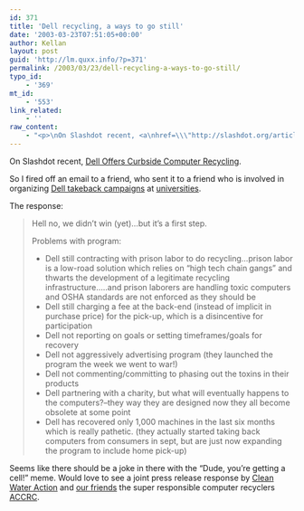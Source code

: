 ```yaml
---
id: 371
title: 'Dell recycling, a ways to go still'
date: '2003-03-23T07:51:05+00:00'
author: Kellan
layout: post
guid: 'http://lm.quxx.info/?p=371'
permalink: /2003/03/23/dell-recycling-a-ways-to-go-still/
typo_id:
    - '369'
mt_id:
    - '553'
link_related:
    - ''
raw_content:
    - "<p>\nOn Slashdot recent, <a\nhref=\\\"http://slashdot.org/article.pl?sid=03/03/20/0052213&mode=thread&tid=137\\\">Dell\nOffers Curbside Computer Recycling</a>.\n</p>\n<p>\nSo I fired off an email to a friend, who sent it to a friend who is involved in organizing <a\nhref=\\\"http://www.cleanwateraction.org/ma/eTakeback.html\\\">Dell takeback campaigns</a> at <a href=\\\"http://toxicdude.org\\\">universities</a>.\n\nThe response:\n<blockquote>\n<p>\nHell no, we didn\\'t win (yet)...but it\\'s a first step. \n</p>\n<p>\nProblems with program: \n<ul>\n<li>Dell still contracting with prison labor to do recycling...prison labor is \na low-road solution which relies on \\\"high tech chain gangs\\\" and thwarts the \ndevelopment of a legitimate recycling infrastructure.....and prison \nlaborers are handling toxic computers and OSHA standards are not enforced \nas they should be </li>\n<li>Dell still charging a fee at the back-end (instead of implicit in purchase \nprice) for the pick-up, which is a disincentive for participation</li> \n<li>Dell not reporting on goals or setting timeframes/goals for recovery </li>\n<li>Dell not aggressively advertising program (they launched the program the \nweek we went to war!)</li> \n<li>Dell not commenting/committing to phasing out the toxins in their products</li> \n<li>Dell partnering with a charity, but what will eventually happens to the \ncomputers?--they way they are designed now they all become obsolete at some \npoint</li> \n<li>Dell has recovered only 1,000 machines in the last six months which is really pathetic. (they actually started taking back computers from consumers in sept, but are just now expanding \nthe program to include home pick-up) \n</ul>\n</p>\n</blockquote>\nSeems like there should be a joke in there with the \\\"Dude, you\\'re getting a cell!\\\"\nmeme.  Would love to see a joint press release response by \n<a href=\\\"http://www.cleanwateraction.org/ma/\\\">Clean Water Action</a> and \n<a href=\\\"http://laughingmeme.org/archives/000194.html\\\">our friends</a> the\nsuper responsible computer recyclers <a href=\\\"http://www.accrc.org/\\\">ACCRC</a>.\n</p>"
---
```


On Slashdot recent, [Dell Offers Curbside Computer Recycling](http://slashdot.org/article.pl?sid=03/03/20/0052213&mode=thread&tid=137).

So I fired off an email to a friend, who sent it to a friend who is involved in organizing [Dell takeback campaigns](http://www.cleanwateraction.org/ma/eTakeback.html) at [universities](http://toxicdude.org).

The response:

> Hell no, we didn’t win (yet)…but it’s a first step.
> 
> Problems with program:
> 
> - Dell still contracting with prison labor to do recycling…prison labor is a low-road solution which relies on “high tech chain gangs” and thwarts the development of a legitimate recycling infrastructure…..and prison laborers are handling toxic computers and OSHA standards are not enforced as they should be
> - Dell still charging a fee at the back-end (instead of implicit in purchase price) for the pick-up, which is a disincentive for participation
> - Dell not reporting on goals or setting timeframes/goals for recovery
> - Dell not aggressively advertising program (they launched the program the week we went to war!)
> - Dell not commenting/committing to phasing out the toxins in their products
> - Dell partnering with a charity, but what will eventually happens to the computers?–they way they are designed now they all become obsolete at some point
> - Dell has recovered only 1,000 machines in the last six months which is really pathetic. (they actually started taking back computers from consumers in sept, but are just now expanding the program to include home pick-up)

Seems like there should be a joke in there with the “Dude, you’re getting a cell!” meme. Would love to see a joint press release response by [Clean Water Action](http://www.cleanwateraction.org/ma/) and [our friends](http://laughingmeme.org/archives/000194.html) the super responsible computer recyclers [ACCRC](http://www.accrc.org/). 